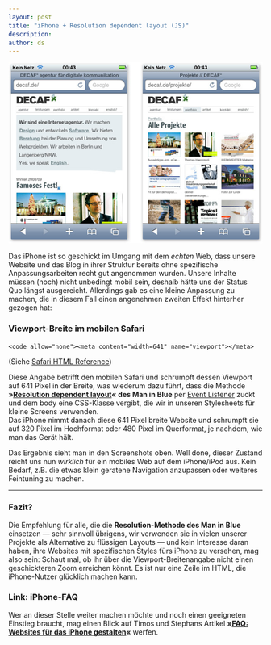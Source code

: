 ```yaml
---
layout: post
title: "iPhone + Resolution dependent layout (JS)"
description:
author: ds
---
```



![decaf-iphone](/content/images/2015/02/decaf-iphone.jpg)

Das iPhone ist so geschickt im Umgang mit dem *echten* Web, dass unsere Website und das Blog in ihrer Struktur bereits ohne spezifische Anpassungsarbeiten recht gut angenommen wurden. Unsere Inhalte müssen (noch) nicht unbedingt mobil sein, deshalb hätte uns der Status Quo längst ausgereicht. Allerdings gab es eine kleine Anpassung zu machen, die in diesem Fall einen angenehmen zweiten Effekt hinterher gezogen hat:

### Viewport-Breite im mobilen Safari

`<code allow="none"><meta content="width=641" name="viewport"></meta>`

(Siehe [Safari HTML Reference](http://developer.apple.com/documentation/appleapplications/reference/safarihtmlref/Articles/HTMLExtensions.html#//apple_ref/doc/uid/TP40002066-DontLinkElementID_13))

Diese Angabe betrifft den mobilen Safari und schrumpft dessen Viewport auf 641 Pixel in der Breite, was wiederum dazu führt, dass die Methode **»[Resolution dependent layout](http://www.themaninblue.com/experiment/ResolutionLayout/)« des Man in Blue** per [Event Listener](http://www.mediaevent.de/javascript/event_listener.html) zuckt und dem body eine CSS-Klasse vergibt, die wir in unseren Stylesheets für kleine Screens verwenden.  
 Das iPhone nimmt danach diese 641 Pixel breite Website und schrumpft sie auf 320 Pixel im Hochformat oder 480 Pixel im Querformat, je nachdem, wie man das Gerät hält.

Das Ergebnis sieht man in den Screenshots oben. Well done, dieser Zustand reicht uns nun *wirklich* für ein mobiles Web auf dem iPhone/iPod aus. Kein Bedarf, z.B. die etwas klein geratene Navigation anzupassen oder weiteres Feintuning zu machen.

---

### Fazit?

Die Empfehlung für alle, die die **Resolution-Methode des Man in Blue** einsetzen — sehr sinnvoll übrigens, wir verwenden sie in vielen unserer Projekte als Alternative zu flüssigen Layouts — und kein Interesse daran haben, ihre Websites mit spezifischen Styles fürs iPhone zu versehen, mag also sein: Schaut mal, ob ihr über die Viewport-Breitenangabe nicht einen geschickteren Zoom erreichen könnt. Es ist nur eine Zeile im HTML, die iPhone-Nutzer glücklich machen kann.

### Link: iPhone-FAQ

Wer an dieser Stelle weiter machen möchte und noch einen geeigneten Einstieg braucht, mag einen Blick auf Timos und Stephans Artikel **»[FAQ: Websites für das iPhone gestalten](http://www.vorsprungdurchwebstandards.de/theory/faq-websites-fuer-das-iphone-gestalten/)«** werfen.


